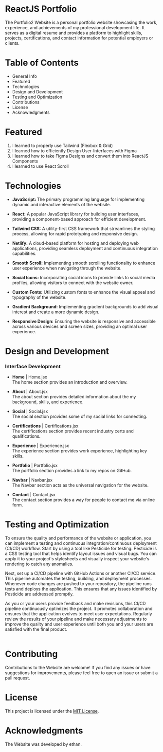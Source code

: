 # ReactJS Portfolio

The Portfolio2 Website is a personal portfolio website showcasing the work, experience, and achievements of my professional development life. It serves as a digital resume and provides a platform to highlight skills, projects, certifications, and contact information for potential employers or clients.

# Table of Contents
<ul>
  <li>General Info</li>
  <li>Featured</li>
  <li>Technologies</li>
  <li>Design and Development</li>
  <li>Testing and Optimization</li>
  <li>Contributions</li>
  <li>License</li>
  <li>Acknowledgments</li>
</ul>

# Featured
<ol>
  <li>I learned to properly use Tailwind (Flexbox & Grid)</li>
  <li>I learned how to efficiently Design User-Interfaces with Figma</li>
  <li>I learned how to take Figma Designs and convert them into ReactJS Components</li>
  <li>I learned to use React Scroll</li>
</ol>

# Technologies
<ul>
<li><p><b>JavaScript: </b> The primary programming language for implementing dynamic and interactive elements of the website.</p></li>
<li><p><b>React:</b>  A popular JavaScript library for building user interfaces, providing a component-based approach for efficient development.</p></li>
<li><p><b>Tailwind CSS:</b>  A utility-first CSS framework that streamlines the styling process, allowing for rapid prototyping and responsive design.</p></li>
<li><p><b>Netlify:</b>  A cloud-based platform for hosting and deploying web applications, providing seamless deployment and continuous integration capabilities.</p></li>
<li><p><b>Smooth Scroll:</b>  Implementing smooth scrolling functionality to enhance user experience when navigating through the website.</p></li>
<li><p><b>Social Icons:</b>  Incorporating social icons to provide links to social media profiles, allowing visitors to connect with the website owner.</p></li>
<li><p><b>Custom Fonts:</b>  Utilizing custom fonts to enhance the visual appeal and typography of the website.</p></li>
<li><p><b>Gradient Background:</b>  Implementing gradient backgrounds to add visual interest and create a more dynamic design.</p></li>
<li><p><b>Responsive Design:</b>  Ensuring the website is responsive and accessible across various devices and screen sizes, providing an optimal user experience.</p></li>
</ul>


# Design and Development
<h3>Interface Development</h3>
<ul>
<li><p><b>Home</b> | Home.jsx <br> The home section provides an introduction and overview.</p></li>
<li><p><b>About</b> | About.jsx <br>The about section provides detailed information about the my background, skills, and experience.</p></li>
<li><p><b>Social</b> | Social.jsx <br>The social section provides some of my social links for connecting.</p></li>
<li><p><b>Certifications</b> | Certifications.jsx <br>The certifications section provides recent industry certs and qualifications.</p></li>
<li><p><b>Experience</b> | Experience.jsx  <br>The experience section provides work experience, highlighting key skills.</p></li>
<li><p><b>Portfolio</b> | Portfolio.jsx <br>The portfolio section provides a link to my repos on GitHub.</p></li>
<li><p><b>Navbar</b> | Navbar.jsx <br> The Navbar section acts as the universal navigation for the website.</p></li>
<li><p><b>Contact</b>  | Contact.jsx<br> The contact section provides a way for people to contact me via online form.</p></li>
</ul>



# Testing and Optimization 
To ensure the quality and performance of the website or application, you can implement a testing and continuous integration/continuous deployment (CI/CD) workflow. Start by using a tool like Pesticide for testing. Pesticide is a CSS testing tool that helps identify layout issues and visual bugs. You can apply it to your project's stylesheets and visually inspect your website's rendering to catch any anomalies.

Next, set up a CI/CD pipeline with GitHub Actions or another CI/CD service. This pipeline automates the testing, building, and deployment processes. Whenever code changes are pushed to your repository, the pipeline runs tests and deploys the application. This ensures that any issues identified by Pesticide are addressed promptly.

As you or your users provide feedback and make revisions, this CI/CD pipeline continuously optimizes the project. It promotes collaboration and ensures that the application evolves to meet user expectations. Regularly review the results of your pipeline and make necessary adjustments to improve the quality and user experience until both you and your users are satisfied with the final product.
<br><br>

# Contributing
<p>Contributions to the Website are welcome! If you find any issues or have suggestions for improvements, please feel free to open an issue or submit a pull request.</p>

# License
<p>This project is licensed under the <a href="LICENSE">MIT License</a>.</p>

# Acknowledgments
<p>The Website was developed by ethan.</p>
</body>

